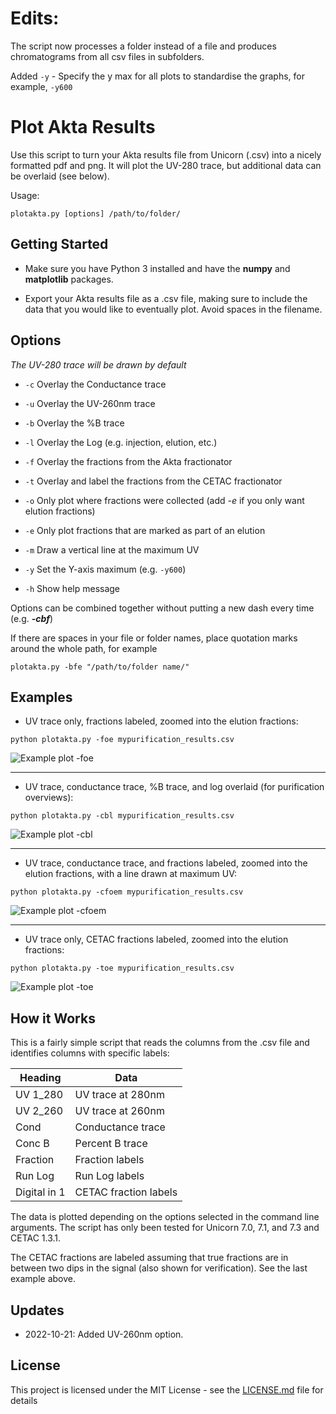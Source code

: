 # Edits:

The script now processes a folder instead of a file and produces chromatograms from all csv files in subfolders.

Added `-y` - Specify the y max for all plots to standardise the graphs, for example, `-y600`

# Plot Akta Results

Use this script to turn your Akta results file from Unicorn (.csv) into a nicely formatted pdf and png. It will plot the UV-280 trace, but additional data can be overlaid (see below).

Usage:

```
plotakta.py [options] /path/to/folder/
```

## Getting Started

* Make sure you have Python 3 installed and have the **numpy** and **matplotlib** packages.

* Export your Akta results file as a .csv file, making sure to include the data that you would like to eventually plot. Avoid spaces in the filename.

## Options

*The UV-280 trace will be drawn by default*

* ```-c``` Overlay the Conductance trace

* ```-u``` Overlay the UV-260nm trace

* ```-b``` Overlay the %B trace

* ```-l``` Overlay the Log (e.g. injection, elution, etc.)

* ```-f``` Overlay the fractions from the Akta fractionator

* ```-t``` Overlay and label the fractions from the CETAC fractionator

* ```-o``` Only plot where fractions were collected (add *-e* if you only want elution fractions)

* ```-e``` Only plot fractions that are marked as part of an elution

* ```-m``` Draw a vertical line at the maximum UV

* ```-y``` Set the Y-axis maximum (e.g. `-y600`)

* ```-h``` Show help message

Options can be combined together without putting a new dash every time (e.g. ***-cbf***)

If there are spaces in your file or folder names, place quotation marks around the whole path, for example

```plotakta.py -bfe "/path/to/folder name/"```

## Examples

* UV trace only, fractions labeled, zoomed into the elution fractions:

```
python plotakta.py -foe mypurification_results.csv
```

![Example plot -foe](./Examples/Option-foe.png "Example plot -foe")

---

* UV trace, conductance trace, %B trace, and log overlaid (for purification overviews):

```
python plotakta.py -cbl mypurification_results.csv
```

![Example plot -cbl](./Examples/Option-cbl.png "Example plot -cbl")

---

* UV trace, conductance trace, and fractions labeled, zoomed into the elution fractions, with a line drawn at maximum UV:

```
python plotakta.py -cfoem mypurification_results.csv
```

![Example plot -cfoem](./Examples/Option-cfoem.png "Example plot -cfoem")

---

* UV trace only, CETAC fractions labeled, zoomed into the elution fractions:

```
python plotakta.py -toe mypurification_results.csv
```

![Example plot -toe](./Examples/Option-toe.png "Example plot -toe")

## How it Works

This is a fairly simple script that reads the columns from the .csv file and identifies columns with specific labels:


| Heading       | Data          		|
| ------------- |---------------------- |
| UV 1_280      | UV trace at 280nm		|
| UV 2_260      | UV trace at 260nm     |
| Cond      	| Conductance trace 	|
| Conc B 		| Percent B trace   	|
| Fraction 		| Fraction labels   	|
| Run Log 		| Run Log labels    	|
| Digital in 1 	| CETAC fraction labels |

The data is plotted depending on the options selected in the command line arguments. The script has only been tested for Unicorn 7.0, 7.1, and 7.3 and CETAC 1.3.1.

The CETAC fractions are labeled assuming that true fractions are in between two dips in the signal (also shown for verification). See the last example above.

## Updates

* 2022-10-21: Added UV-260nm option.

## License

This project is licensed under the MIT License - see the [LICENSE.md](LICENSE.md) file for details
